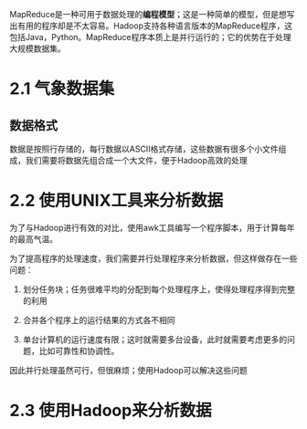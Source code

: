 MapReduce是一种可用于数据处理的**编程模型**；这是一种简单的模型，但是想写出有用的程序却是不太容易。Hadoop支持各种语言版本的MapReduce程序，这包括Java，Python。MapReduce程序本质上是并行运行的；它的优势在于处理大规模数据集。

# 2.1 气象数据集

## 数据格式

数据是按照行存储的，每行数据以ASCII格式存储，这些数据有很多个小文件组成，我们需要将数据先组合成一个大文件，便于Hadoop高效的处理

# 2.2 使用UNIX工具来分析数据

为了与Hadoop进行有效的对比，使用awk工具编写一个程序脚本，用于计算每年的最高气温。

为了提高程序的处理速度，我们需要并行处理程序来分析数据，但这样做存在一些问题：

1. 划分任务块；任务很难平均的分配到每个处理程序上，使得处理程序得到完整的利用

2. 合并各个程序上的运行结果的方式各不相同

3. 单台计算机的运行速度有限；这时就需要多台设备，此时就需要考虑更多的问题，比如可靠性和协调性。

因此并行处理虽然可行，但很麻烦；使用Hadoop可以解决这些问题

# 2.3 使用Hadoop来分析数据
